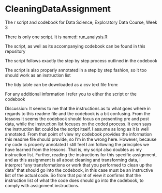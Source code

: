CleaningDataAssignment
======================
The r script and codebook for Data Science, Exploratory Data Course, Week 3

There is only one script. It is named: run_analysis.R

The script, as well as its accompanying codebook can be found in this repository

The script follows exactly the step by step process outlined in the codebook

The script is also properly annotated in a step by step fashion, so it too should work as an instruction list

The tidy table can be downloaded as a csv text file from: 

For any additional information I refer you to either the script or the codebook

Discussion:
It seems to me that the instructions as to what goes where in regards to this readme file and the codebook is a bit confusing. From the lessons it seems the codebook should focus on presenting pre and post data, while the instruction list focuses on the coded process. It even says the instruction list could be the script itself. I assume as long as it is well annotated.
From that point of view my codebook provides the information this readme file should provide, so I’m in the wrong here. However, because my code is properly annotated I still feel I am following the principles we have learned from the lessons. That is, my script also doubles as my instruction list.
Further, reading the instructions for this specific assignment, and as this assignment is all about cleaning and transforming data, I interpret “any transformations or work that you performed to clean up the data” that should go into
the codebook, in this case must be an instructive list of the actual code. So from that point of view it confirms that the instruction list of what the code does should go into the codebook, to comply with assignment instructions.
